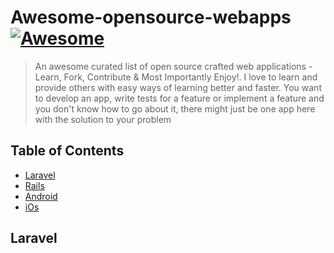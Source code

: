 # Awesome-opensource-webapps [![Awesome](https://cdn.rawgit.com/sindresorhus/awesome/d7305f38d29fed78fa85652e3a63e154dd8e8829/media/badge.svg)](https://github.com/sindresorhus/awesome)

> An awesome curated list of open source crafted web applications - Learn, Fork, Contribute &amp; Most Importantly Enjoy!. I love to learn and provide others with easy ways of learning better and faster. You want to develop an app, write tests for a feature or implement a feature and you don't know how to go about it, there might just be one app here with the solution to your problem

## Table of Contents

- [Laravel](#laravel)
- [Rails](#rails)
- [Android](#android)
- [iOs](#iOs)


## Laravel
